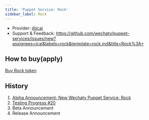 ```yaml
---
title: 'Puppet Service: Rock'
sidebar_label: Rock
---
```


- Provider: [@jcai](https://github.com/jcai)
- Support & Feedback: <https://github.com/wechaty/puppet-services/issues/new?assignees=jcai&labels=rock&template=rock.md&title=Rock%3A+>

## How to buy(apply)

[Buy Rock token](http://www.chatools.top/?utm_source=wechaty&utm_medium=referral)

## History

1. [Alpha Announcement: New Wechaty Puppet Service: Rock](https://wechaty.js.org/2020/10/19/rock/)
1. [Testing Progress #20](https://github.com/wechaty/puppet-services/issues/20)
1. Beta Announcement
1. Release Announcement
